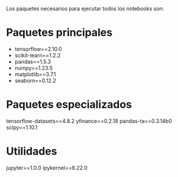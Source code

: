 Los paquetes necesarios para ejecutar todos los notebooks son:
# Paquetes principales
- tensorflow==2.10.0
- scikit-learn==1.2.2
- pandas==1.5.3
- numpy==1.23.5
- matplotlib==3.7.1
- seaborn==0.12.2



# Paquetes especializados
tensorflow-datasets==4.8.2
yfinance==0.2.18
pandas-ta==0.3.14b0
scipy==1.10.1

# Utilidades
jupyter==1.0.0
ipykernel==6.22.0
